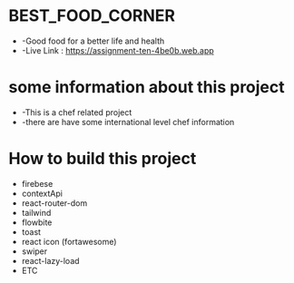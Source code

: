 # BEST_FOOD_CORNER

* -Good food for a better life and health
* -Live Link : https://assignment-ten-4be0b.web.app


 # some information about this project
 * -This is a chef related project
 * -there are have some international level chef information 
 

 # How to build this project
 * firebese
 * contextApi
 * react-router-dom
 * tailwind 
 * flowbite
 * toast
 * react icon (fortawesome)
 * swiper
 * react-lazy-load 
 * ETC
